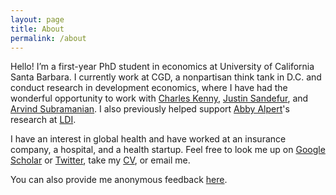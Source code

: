 ```yaml
---
layout: page
title: About
permalink: /about
---
```


Hello! I’m a first-year PhD student in economics at University of California Santa Barbara. I currently work at CGD, a nonpartisan think tank in D.C. and conduct research in development economics, where I have had the wonderful opportunity to work with [Charles Kenny](https://www.cgdev.org/expert/charles-kenny), [Justin Sandefur](https://www.cgdev.org/expert/justin-sandefur), and [Arvind Subramanian](https://www.arvindsubramanian.org/). I also previously helped support [Abby Alpert](https://hcmg.wharton.upenn.edu/profile/alpertab/)'s research at [LDI](https://ldi.upenn.edu/).

I have an interest in global health and have worked at an insurance company, a hospital, and a health startup. Feel free to look me up on [Google Scholar](https://scholar.google.com/citations?user=Fp-U810AAAAJ&hl=en&oi=ao) or [Twitter](https://twitter.com/iamgeorgeyang), take my [CV](documents/resume_2022-04-17.pdf), or email me.

You can also provide me anonymous feedback [here](https://docs.google.com/forms/d/e/1FAIpQLSf53XGT5LnXXOS5kcLwp7RYuEHevfgNayXYWJVdEaJdZVS3Nw/viewform).